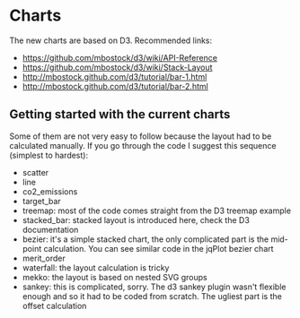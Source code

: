Charts
======

The new charts are based on D3. Recommended links:

- https://github.com/mbostock/d3/wiki/API-Reference
- https://github.com/mbostock/d3/wiki/Stack-Layout
- http://mbostock.github.com/d3/tutorial/bar-1.html
- http://mbostock.github.com/d3/tutorial/bar-2.html

Getting started with the current charts
---------------------------------------

Some of them are not very easy to follow because the layout had to be calculated manually. If you go through the code I suggest this sequence (simplest to hardest):

* scatter
* line
* co2_emissions
* target_bar
* treemap: most of the code comes straight from the D3 treemap example
* stacked_bar: stacked layout is introduced here, check the D3 documentation
* bezier: it's a simple stacked chart, the only complicated part is the mid-point calculation. You can see similar code in the jqPlot bezier chart
* merit_order
* waterfall: the layout calculation is tricky
* mekko: the layout is based on nested SVG groups
* sankey: this is complicated, sorry. The d3 sankey plugin wasn't flexible enough and so it had to be coded from scratch. The ugliest part is the offset calculation
